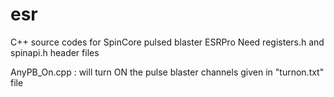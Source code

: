 # esr
C++ source codes for SpinCore pulsed blaster ESRPro
Need registers.h and spinapi.h header files

AnyPB_On.cpp : will turn ON the pulse blaster channels given in "turnon.txt" file 
